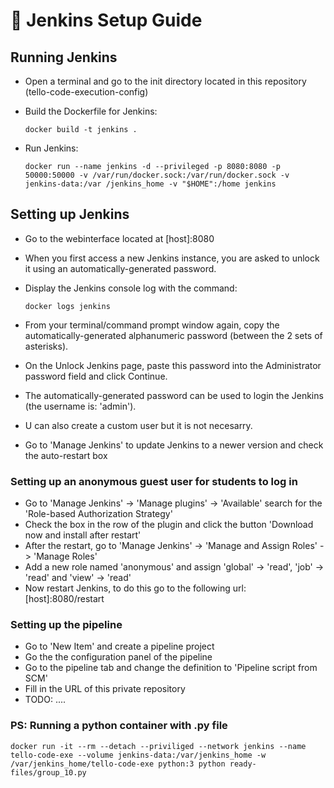 # :floppy_disk: Jenkins Setup Guide

## Running Jenkins

- Open a terminal and go to the init directory located in this repository (tello-code-execution-config)
- Build the Dockerfile for Jenkins:

  ```
  docker build -t jenkins .
  ```
- Run Jenkins:

  ```
  docker run --name jenkins -d --privileged -p 8080:8080 -p 50000:50000 -v /var/run/docker.sock:/var/run/docker.sock -v jenkins-data:/var /jenkins_home -v "$HOME":/home jenkins
  ```

## Setting up Jenkins

- Go to the webinterface located at [host]:8080
- When you first access a new Jenkins instance, you are asked to unlock it using an automatically-generated password.
- Display the Jenkins console log with the command:

  ```
  docker logs jenkins
  ```
- From your terminal/command prompt window again, copy the automatically-generated alphanumeric password (between the 2 sets of asterisks).
- On the Unlock Jenkins page, paste this password into the Administrator password field and click Continue.
- The automatically-generated password can be used to login the Jenkins (the username is: 'admin').
- U can also create a custom user but it is not necesarry.
- Go to 'Manage Jenkins' to update Jenkins to a newer version and check the auto-restart box

### Setting up an anonymous guest user for students to log in

- Go to 'Manage Jenkins' -> 'Manage plugins' -> 'Available' search for the 'Role-based Authorization Strategy'
- Check the box in the row of the plugin and click the button 'Download now and install after restart'
- After the restart, go to 'Manage Jenkins' -> 'Manage and Assign Roles' -> 'Manage Roles'
- Add a new role named 'anonymous' and assign 'global' -> 'read', 'job' -> 'read' and 'view' -> 'read'
- Now restart Jenkins, to do this go to the following url: [host]:8080/restart

### Setting up the pipeline

- Go to 'New Item' and create a pipeline project
- Go the the configuration panel of the pipeline
- Go to the pipeline tab and change the definition to 'Pipeline script from SCM'
- Fill in the URL of this private repository
- TODO: ....

### PS: Running a python container with .py file
```
docker run -it --rm --detach --priviliged --network jenkins --name tello-code-exe --volume jenkins-data:/var/jenkins_home -w /var/jenkins_home/tello-code-exe python:3 python ready-files/group_10.py
```
